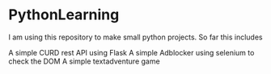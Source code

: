 # PythonLearning
I am using this repository to make small python projects.
So far this includes

A simple CURD rest API using Flask
A simple Adblocker using selenium to check the DOM
A simple textadventure game
